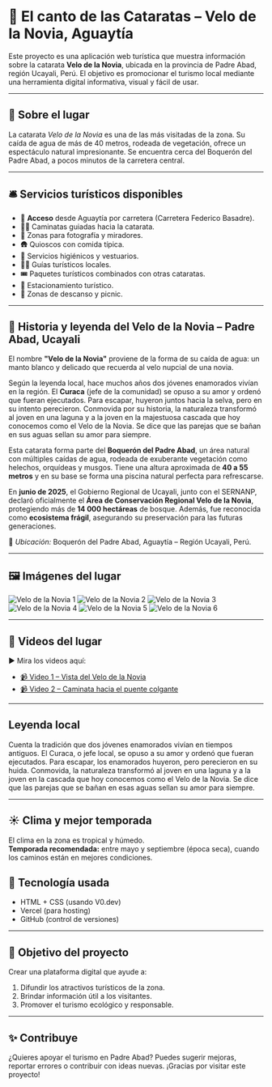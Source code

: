 # 🌊 El canto de las Cataratas – Velo de la Novia, Aguaytía

Este proyecto es una aplicación web turística que muestra información sobre la catarata **Velo de la Novia**, ubicada en la provincia de Padre Abad, región Ucayali, Perú. El objetivo es promocionar el turismo local mediante una herramienta digital informativa, visual y fácil de usar.

---

## 📍 Sobre el lugar

La catarata *Velo de la Novia* es una de las más visitadas de la zona. Su caída de agua de más de 40 metros, rodeada de vegetación, ofrece un espectáculo natural impresionante. Se encuentra cerca del Boquerón del Padre Abad, a pocos minutos de la carretera central.

---

## 🛎️ Servicios turísticos disponibles

- 🚐 **Acceso** desde Aguaytía por carretera (Carretera Federico Basadre).
- 🚶‍♂️ Caminatas guiadas hacia la catarata.
- 📸 Zonas para fotografía y miradores.
- 🛖 Quioscos con comida típica.
- 🧼 Servicios higiénicos y vestuarios.
- 🧑‍🏫 Guías turísticos locales.
- 🎟️ Paquetes turísticos combinados con otras cataratas.
- 🚗 Estacionamiento turístico.
- 🧺 Zonas de descanso y picnic.
  
---

## 📖 Historia y leyenda del Velo de la Novia – Padre Abad, Ucayali

El nombre **"Velo de la Novia"** proviene de la forma de su caída de agua: un manto blanco y delicado que recuerda al velo nupcial de una novia.

Según la leyenda local, hace muchos años dos jóvenes enamorados vivían en la región. El **Curaca** (jefe de la comunidad) se opuso a su amor y ordenó que fueran ejecutados. Para escapar, huyeron juntos hacia la selva, pero en su intento perecieron. Conmovida por su historia, la naturaleza transformó al joven en una laguna y a la joven en la majestuosa cascada que hoy conocemos como el Velo de la Novia. Se dice que las parejas que se bañan en sus aguas sellan su amor para siempre.

Esta catarata forma parte del **Boquerón del Padre Abad**, un área natural con múltiples caídas de agua, rodeada de exuberante vegetación como helechos, orquídeas y musgos. Tiene una altura aproximada de **40 a 55 metros** y en su base se forma una piscina natural perfecta para refrescarse.

En **junio de 2025**, el Gobierno Regional de Ucayali, junto con el SERNANP, declaró oficialmente el **Área de Conservación Regional Velo de la Novia**, protegiendo más de **14 000 hectáreas** de bosque. Además, fue reconocida como **ecosistema frágil**, asegurando su preservación para las futuras generaciones.

📍 *Ubicación:* Boquerón del Padre Abad, Aguaytía – Región Ucayali, Perú.

---

## 🖼️ Imágenes del lugar

![Velo de la Novia 1](https://raw.githubusercontent.com/v1kktorv22-bit/canto-de-las-cataratas-/main/foto1.jpeg)
![Velo de la Novia 2](https://raw.githubusercontent.com/v1kktorv22-bit/canto-de-las-cataratas-/main/foto2.jpeg)
![Velo de la Novia 3](https://raw.githubusercontent.com/v1kktorv22-bit/canto-de-las-cataratas-/main/foto3.jpeg)
![Velo de la Novia 4](https://raw.githubusercontent.com/v1kktorv22-bit/canto-de-las-cataratas-/main/foto4.jpeg)
![Velo de la Novia 5](https://raw.githubusercontent.com/v1kktorv22-bit/canto-de-las-cataratas-/main/foto5.jpeg)
![Velo de la Novia 6](https://raw.githubusercontent.com/v1kktorv22-bit/canto-de-las-cataratas-/main/foto6.jpeg)

---
## 🎥 Videos del lugar

▶ Mira los videos aquí:

- [📹 Video 1 – Vista del Velo de la Novia](https://www.facebook.com/share/v/19ciK9K1cq/)
- [📹 Video 2 – Caminata hacia el puente colgante](https://www.facebook.com/share/v/1G1rzv6iAA/)
---
## Leyenda local

Cuenta la tradición que dos jóvenes enamorados vivían en tiempos antiguos. El Curaca, o jefe local, se opuso a su amor y ordenó que fueran ejecutados. Para escapar, los enamorados huyeron, pero perecieron en su huida. Conmovida, la naturaleza transformó al joven en una laguna y a la joven en la cascada que hoy conocemos como el Velo de la Novia. Se dice que las parejas que se bañan en esas aguas sellan su amor para siempre.

---

## ☀️ Clima y mejor temporada

El clima en la zona es tropical y húmedo.  
**Temporada recomendada:** entre mayo y septiembre (época seca), cuando los caminos están en mejores condiciones.


## 🧪 Tecnología usada

- HTML + CSS (usando V0.dev)
- Vercel (para hosting)
- GitHub (control de versiones)

---

## 📲 Objetivo del proyecto

Crear una plataforma digital que ayude a:
1. Difundir los atractivos turísticos de la zona.
2. Brindar información útil a los visitantes.
3. Promover el turismo ecológico y responsable.

---

## ✨ Contribuye

¿Quieres apoyar el turismo en Padre Abad? Puedes sugerir mejoras, reportar errores o contribuir con ideas nuevas. ¡Gracias por visitar este proyecto!

